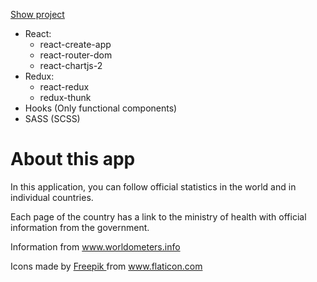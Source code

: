 <a href="https://covid-19-vc.firebaseapp.com/" target="_blank" rel="noopener noreferrer">Show project</a>

<ul>
  <li> React:
    <ul>
      <li>react-create-app</li>
      <li>react-router-dom</li>
      <li>react-chartjs-2</li>
    </ul>
  </li>
  <li> Redux:
    <ul>
      <li>react-redux</li>
      <li>redux-thunk</li>
    </ul>
  </li>
  <li>Hooks (Only functional components)</li>
  <li>SASS (SCSS)</li>
</ul>

<h1>About this app</h1>
<p>In this application, you can follow official statistics in the world and in individual countries.</p>
<p>Each page of the country has a link to the ministry of health with official information from the government.</p>

<p>Information from 
  <a href="https://www.worldometers.info/"
    target="_blank"
    rel="noopener noreferrer"
    > www.worldometers.info</a>
</p>
<p>Icons made by 
  <a href="https://www.flaticon.com/authors/freepik" 
    title="Freepik"
    target="_blank"
    rel="noopener noreferrer"
    > Freepik </a> 
  from  
  <a href="https://www.flaticon.com/" 
    title="Flaticon"
    target="_blank"
    rel="noopener noreferrer"
    > www.flaticon.com </a>
</p>
